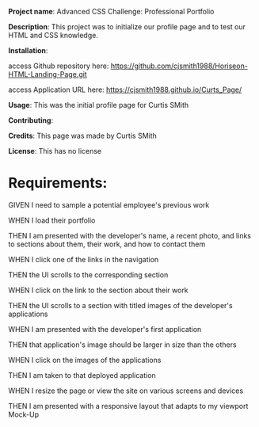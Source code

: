 
**Project name**: Advanced CSS Challenge: Professional Portfolio

**Description**: This project was to initialize our profile page and to test our HTML and CSS knowledge.


**Installation**: 	

access Github repository here: https://github.com/cjsmith1988/Horiseon-HTML-Landing-Page.git


access Application URL here: https://cjsmith1988.github.io/Curts_Page/
				

**Usage**: This was the initial profile page for Curtis SMith

**Contributing**: 

**Credits**: This page was made by Curtis SMith

**License**: This has no license


# Requirements:

GIVEN I need to sample a potential employee's previous work

WHEN I load their portfolio

THEN I am presented with the developer's name, a recent photo, and links to sections about them, their work, and how to contact them

WHEN I click one of the links in the navigation

THEN the UI scrolls to the corresponding section

WHEN I click on the link to the section about their work

THEN the UI scrolls to a section with titled images of the developer's applications

WHEN I am presented with the developer's first application

THEN that application's image should be larger in size than the others

WHEN I click on the images of the applications

THEN I am taken to that deployed application

WHEN I resize the page or view the site on various screens and devices

THEN I am presented with a responsive layout that adapts to my viewport
Mock-Up




